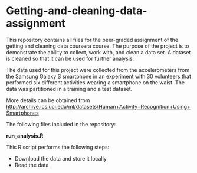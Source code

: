 # Getting-and-cleaning-data-assignment
This repository contains all files for the peer-graded assignment of the getting and cleaning data coursera course.
The purpose of the project is to demonstrate the ability to collect, work with, and clean a data set. A dataset is cleaned so that it can be used for further analysis.

The data used for this project were collected from the accelerometers from the Samsung Galaxy S smartphone in an experiment with 30 volunteers that performed six different activities wearing a smartphone on the waist. The data was partitioned in a training and a test dataset.

More details can be obtained from 
http://archive.ics.uci.edu/ml/datasets/Human+Activity+Recognition+Using+Smartphones

The following files included in the repository:

**run_analysis.R**

This R script performs the following steps:

* Download the data and store it locally
* Read the data 

